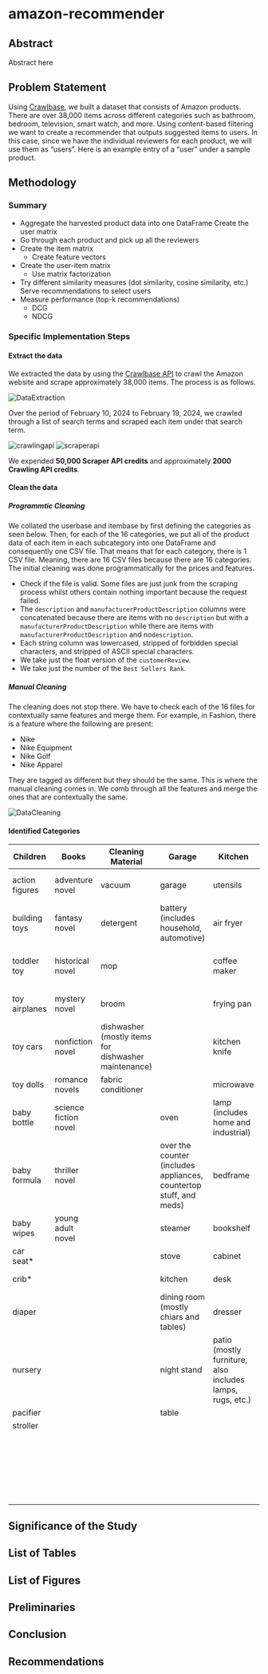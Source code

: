 # amazon-recommender
## Abstract

Abstract here

## Problem Statement
Using [Crawlbase](https://crawlbase.com/dashboard), we built a dataset that consists of Amazon products. There are over 38,000 items across different categories such as bathroom, bedroom, television, smart watch, and more. Using content-based filtering we want to create a recommender that outputs suggested items to users. In this case, since we have the individual reviewers for each product, we will use them as “usersˮ. Here is an example entry of a “userˮ under a sample product.

## Methodology

### Summary

* Aggregate the harvested product data into one DataFrame Create the user matrix
* Go through each product and pick up all the reviewers
* Create the item matrix
    * Create feature vectors 
* Create the user-item matrix
    * Use matrix factorization
* Try different similarity measures (dot similarity, cosine similarity, etc.) Serve recommendations to select users
* Measure performance (top-k recommendations)
    * DCG
    * NDCG

### Specific Implementation Steps
#### Extract the data
We extracted the data by using the [Crawlbase API](https://crawlbase.com/dashboard) to crawl the Amazon website and scrape approximately 38,000 items. The process is as follows.

![DataExtraction](images/DataExtraction.png)

Over the period of February 10, 2024 to February 19, 2024, we crawled through a list of search terms and scraped each item under that search term.

![crawlingapi](images/crawlingapi.png)
![scraperapi](images/scraperapi.png)

We expended **50,000 Scraper API credits** and approximately **2000 Crawling API credits**. 

#### Clean the data
##### Programmtic Cleaning
We collated the userbase and itembase by first defining the categories as seen below. Then, for each of the 16 categories, we put all of the product data of each item in each subcategory into one DataFrame and consequently one CSV file. That means that for each category, there is 1 CSV file. Meaning, there are 16 CSV files because there are 16 categories. The initial cleaning was done programmatically for the prices and features.
* Check if the file is valid. Some files are just junk from the scraping process whilst others contain nothing important because the request failed.
* The `description` and `manufacturerProductDescription` columns were concatenated because there are items with no `description` but with a `manufacturerProductDescription` while there are items with `manufacturerProductDescription` and no`description`.
* Each string column was lowercased, stripped of forbidden special characters, and stripped of ASCII special characters.
* We take just the float version of the `customerReview`.
* We take just the number of the `Best Sellers Rank`.
##### Manual Cleaning
The cleaning does not stop there. We have to check each of the 16 files for contextually same features and merge them. For example, in Fashion, there is a feature where the following are present:
* Nike
* Nike Equipment
* Nike Golf
* Nike Apparel

They are tagged as different but they should be the same. This is where the manual cleaning comes in. We comb through all the features and merge the ones that are contextually the same.

![DataCleaning](images/DataCleaning.png)

#### Identified Categories
| Children         | Books               | Cleaning Material | Garage              | Kitchen          | Bedroom             | Living Room       | Bathroom           | Fashion         | Electronic devices   | Peripheral Devices | Computer Components | Mobile Accessories      | Personal Care | Car Stuff     | Office Supplies | Travel  Essentials |
|-----------------|---------------------|--------------------|---------------------|------------------|---------------------|-------------------|---------------------|-----------------|----------------------|--------------------|---------------------|-------------------------|---------------|---------------|-----------------|-------------------|
| action figures  | adventure novel     | vacuum             | garage              | utensils         | bedding             | carpet            | bathroom (accessories) | belt            | camera               | keyboard           | cpu cooler          | cables (phone chargers, extension, etc.) | conditioner   | car accessories| folder          | first aid (kits) |
| building toys   | fantasy novel       | detergent          | battery (includes household, automotive) | air fryer  | bedroom(accessories) | home décor       | mattress/items      | cap             | cellphone            | mouse              | gpu                 | chargers(mostly phone) | deodorant    | dash cam      | home_office     | luggage           |
| toddler toy     | historical novel    | mop                |                     | coffee maker     | toilet              | living room      | pillow              | coat            | headphones           | webcam             | hard drive          | phone case              | face wash    | gps (also includes watch type GPS) | notebook        | packing cubes     |
| toy airplanes   | mystery novel       | broom              |                     | frying pan       | playroom (also includes playroom furnitures) | ring doorbell    | air purifier        | dress           | laptop               | microphone         | intel amd processor | screen protector        | facial toner | ram vehicles  | school supplies | stanley cup (tumbler & accessories) |
| toy cars        | nonfiction novel    | dishwasher (mostly items for dishwasher maintenance) |                  | kitchen knife    | desk lamp           | wall mount       | washing machine     | face mask       | monitor              | printer            | motherboard         | tripod                  | feminine wash| tires         | stationary      | travel essentials |
| toy dolls       | romance novels      | fabric conditioner|                     | microwave        | iron(supplement & for clothes) |                    | air freshener       | jewelry         | smart watch          | projector          | pc chassis          |                         | lotion       | office chair  | water flask     |                   |
| baby bottle     | science fiction novel|                    | oven                | lamp (includes home and industrial) | curtain        | mirror            | men bag             | speakers        | usb                  | pc fan             |                    |                         | makeup       | seat cushion  | portable fan    |                   |
| baby formula    | thriller novel      |                    | over the counter (includes appliances, countertop stuff, and meds) | bedframe | coffee table        | linen             | men jeans           | surveillance camera | computer accessories| pc power supply     |                         | moisturizer  |               |                 |                   |
| baby wipes      | young adult novel   |                    | steamer             | bookshelf        | couch               |                   | men shirt           | tablet          | pc ram               |                    |                    |                         | mouthwash    |               |                 |                   |
| car seat*       |                     |                    | stove               | cabinet          | chair               |                   | men shoes           | television      |                      | solid state drive   |                    |                         |               |               |                 |                   |
| crib*           |                     |                    | kitchen             | desk             | furniture           |                   | men sweater         | videogame console    |                      |                    |                    |                         | shaving cream|               |                 |                   |
| diaper          |                     |                    | dining room (mostly chiars and tables) | dresser | patio (mostly furniture, also includes lamps, rugs, etc.) |                   | socks              | wifi router     |                      |                    |                         | shampoo      |               |                 |                   |
| nursery         |                     |                    | night stand         | patio (mostly furniture, also includes lamps, rugs, etc.) |                    |                     | underwear           |                    |                      |                    |                    |                         | soap         |               |                 |                   |
| pacifier        |                     |                    | table               |                  |                     |                    | women bag           |                    |                      |                    |                    |                         | tampon       |               |                 |                   |
| stroller        |                     |                    |                     |                  |                     |                    | women jeans         |                    |                      |                    |                    |                         | tissue       |               |                 |                   |
|                 |                     |                    |                     |                  |                     |                    | women shirt         |                    |                      |                    |                    |                         | toothbrush   |               |                 |                   |
|                 |                     |                    |                     |                  |                     |                    | women shoes         |                    |                      |                    |                    |                         | vitamins     |               |                 |                   |
|                 |                     |                    |                     |                  |                     |                    | women sweater       |                    |                      |                    |                    |                         |              |               |                 |                   |
|                 |                     |                    |                     |                  |                     |                    | workout clothes    |                    |                      |                    |                    |                         |              |               |                 |                   |


## Significance of the Study

## List of Tables

## List of Figures

## Preliminaries

## Conclusion

## Recommendations

